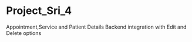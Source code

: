 # Project_Sri_4
Appointment,Service and Patient Details Backend integration with Edit and Delete options
